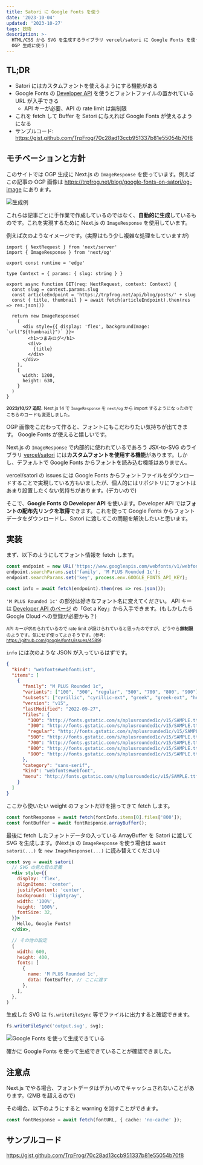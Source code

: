 ```yaml
---
title: Satori に Google Fonts を使う
date: '2023-10-04'
updated: '2023-10-27'
tags: 技術
description: >-
  HTML/CSS から SVG を生成するライブラリ vercel/satori に Google Fonts を使う方法の備忘録 (Next.js の動的
  OGP 生成に使う)
---
```

## TL;DR

- Satori にはカスタムフォントを使えるようにする機能がある
- Google Fonts の [Developer API](https://developers.google.com/fonts/docs/developer_api) を使うとフォントファイルの置かれている URL が入手できる
  - API キーが必要、API の rate limit は無制限
- これを fetch して Buffer を Satori に与えれば Google Fonts が使えるようになる
- サンプルコード: https://gist.github.com/TrpFrog/70c28ad13ccb951337b81e55054b70f8

## モチベーションと方針

このサイトでは OGP 生成に Next.js の `ImageResponse` を使っています。例えばこの記事の OGP 画像は https://trpfrog.net/blog/google-fonts-on-satori/og-image にあります。

![](/blog/google-fonts-on-satori/og-image?w=1200&h=630 "生成例")

これらは記事ごとに手作業で作成しているのではなく、**自動的に生成**しているものです。これを実現するために Next.js の `ImageResponse` を使用しています。

例えば次のようなイメージです。(実際はもう少し複雑な処理をしていますが)

```src/app/blog/[slug]/og-image/route.tsx
import { NextRequest } from 'next/server'
import { ImageResponse } from 'next/og'

export const runtime = 'edge'

type Context = { params: { slug: string } }

export async function GET(req: NextRequest, context: Context) {
  const slug = context.params.slug
  const articleEndpoint = 'https://trpfrog.net/api/blog/posts/' + slug
  const { title, thumbnail } = await fetch(articleEndpoint).then(res => res.json())

  return new ImageResponse(
    (
      <div style={{ display: 'flex', backgroundImage: `url("${thumbnail}")` }}>
        <h1>つまみログ</h1>
        <div>
          {title}
        </div>
      </div>
    ),
    {
      width: 1200,
      height: 630,
    }
  )
}
```

<small>

**2023/10/27 追記:**
Next.js 14 で `ImageResponse` を `next/og` から import するようになったのでこちらのコードも変更しました。

</small>


OGP 画像をこだわって作ると、フォントにもこだわりたい気持ちが出てきます。
Google Fonts が使えると嬉しいです。

Next.js の `ImageResponse` で内部的に使われているであろう JSX-to-SVG のライブラリ [vercel/satori](https://github.com/vercel/satori) には**カスタムフォントを使用する機能**があります。しかし、デフォルトで Google Fonts からフォントを読み込む機能はありません。

vercel/satori の issues には Google Fonts からフォントファイルをダウンロードすることで実現している方もいましたが、個人的にはリポジトリにフォントはあまり設置したくない気持ちがあります。(デカいので)

そこで、**Google Fonts の Developer API** を使います。Developer API では**フォントの配布先リンクを取得**できます。これを使って Google Fonts からフォントデータをダウンロードし、Satori に渡してこの問題を解決したいと思います。

## 実装

まず、以下のようにしてフォント情報を fetch します。

```js
const endpoint = new URL('https://www.googleapis.com/webfonts/v1/webfonts');
endpoint.searchParams.set('family', 'M PLUS Rounded 1c');
endpoint.searchParams.set('key', process.env.GOOGLE_FONTS_API_KEY);

const info = await fetch(endpoint).then(res => res.json());
```

`'M PLUS Rounded 1c'` の部分は好きなフォント名に変えてください。
API キーは [Developer API のページ](https://developers.google.com/fonts/docs/developer_api) の「Get a Key」から入手できます。(もしかしたら Google Cloud への登録が必要かも？)

<small>

API キーが求められているので rate limit が設けられていると思ったのですが、どうやら**無制限**のようです。気にせず使ってよさそうです。(参考: https://github.com/google/fonts/issues/4589)
	
</small>

`info` には次のような JSON が入っているはずです。

```json
{
  "kind": "webfonts#webfontList",
  "items": [
    {
      "family": "M PLUS Rounded 1c",
      "variants": ["100", "300", "regular", "500", "700", "800", "900"],
      "subsets": ["cyrillic", "cyrillic-ext", "greek", "greek-ext", "hebrew", "japanese", "latin", "latin-ext", "vietnamese"],
      "version": "v15",
      "lastModified": "2022-09-27",
      "files": {
        "100": "http://fonts.gstatic.com/s/mplusrounded1c/v15/SAMPLE.ttf",
        "300": "http://fonts.gstatic.com/s/mplusrounded1c/v15/SAMPLE.ttf",
        "regular": "http://fonts.gstatic.com/s/mplusrounded1c/v15/SAMPLE.ttf",
        "500": "http://fonts.gstatic.com/s/mplusrounded1c/v15/SAMPLE.ttf",
        "700": "http://fonts.gstatic.com/s/mplusrounded1c/v15/SAMPLE.ttf",
        "800": "http://fonts.gstatic.com/s/mplusrounded1c/v15/SAMPLE.ttf",
        "900": "http://fonts.gstatic.com/s/mplusrounded1c/v15/SAMPLE.ttf"
      },
      "category": "sans-serif",
      "kind": "webfonts#webfont",
      "menu": "http://fonts.gstatic.com/s/mplusrounded1c/v15/SAMPLE.ttf"
    }
  ]
}
```

ここから使いたい weight のフォントだけを拾ってきて fetch します。

```js
const fontResponse = await fetch(fontInfo.items[0].files['800']);
const fontBuffer = await fontResponse.arrayBuffer();
```

最後に fetch したフォントデータの入っている ArrayBuffer を Satori に渡して SVG を生成します。(Next.js の `ImageResponse` を使う場合は `await satori(...)` を `new ImageResponse(...)` に読み替えてください)

```jsx
const svg = await satori(
  // SVG の見た目の定義
  <div style={{
    display: 'flex',
    alignItems: 'center', 
    justifyContent: 'center', 
    background: 'lightgray',
    width: '100%',
    height: '100%',
    fontSize: 32,
  }}>
    Hello, Google Fonts!
  </div>,

  // その他の設定
  {
    width: 600,
    height: 400,
    fonts: [
      {
        name: 'M PLUS Rounded 1c',
        data: fontBuffer, // ここに渡す
      },
    ],
  },
)
```

生成した SVG は `fs.writeFileSync` 等でファイルに出力すると確認できます。

```js
fs.writeFileSync('output.svg', svg);
```

![](/blog/google-fonts-on-satori/スクリーンショット_2023-10-03_22-46-44?w=1360&h=1042 "Google Fonts を使って生成できている")

確かに Google Fonts を使って生成できていることが確認できました。

## 注意点

Next.js でやる場合、フォントデータはデカいのでキャッシュされないことがあります。(2MB を超えるので)

その場合、以下のようにすると warning を消すことができます。

```ts
const fontResponse = await fetch(fontURL, { cache: 'no-cache' });
```

## サンプルコード

https://gist.github.com/TrpFrog/70c28ad13ccb951337b81e55054b70f8
